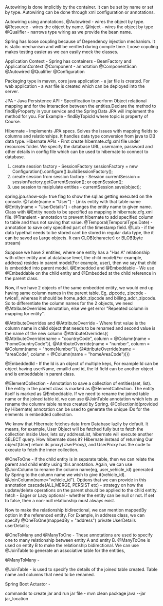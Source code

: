 

Autowiring is done implicitly by the container. It can be set by name or set by type. Autowiring can be done through xml configuration or annotations. 

Autowiring using annotations,
@Autowired - wires the object by type.
@Resource - wires the object by name.
@Inject - wires the object by type
@Qualifier - narrows type wiring as we provide the bean name.

Spring has loose coupling because of Dependency injection mechanism. It is static mechanism and will be verified during compile time. Loose copuling makes testing easier as we can easily mock the classes.

Application Context - Spring has containers - BeanFactory and ApplicationContext
@Component - annotation 
@ComponentScan
@Autowired
@Qualifier
@Configuration


Packaging type in maven, core java application - a jar file is created. For web application - a war file is created which can be deployed into the server.


JPA - Java Persistence API - Specification to perform Object relational mapping and for the interaction between the entities.Declare the method to findByProperty in your service and the Spring Data JPA will implement the method for you. For Example - findByTopicId where topic is property of Course.

Hibernate - Implements JPA specs. Solves the issues with mapping fields to columns and relationships. It handles data type conversion from java to DB data type. 
Hibernate APIs - 
First create hibernate.cfg.xml file under resources folder. We specify the database URL, username, password and other details in config file which can be used to hibernate to connect to database.

1. create session factory - SessionFactory sessionFactory = new Configuration().configure().buildSessionFactory();
2. create session from session factory  - Session currentSession = sessionFactory.getCurrentSession(); or openSession();
3. use session to maiplulate entities - currentSession.save(object);

spring.jpa.show-sql= true flag to show the sql as getting executed on the console.
@Table(name = "User") - Links entity with that table name 
@Entity(name = "UserDetails")  - changes the entity name to given name. Class with @Entity needs to be specified as mapping in hibernate.cfg.xml file.
@Transient - annotation to prevent hibernate to add specified column to table and thus not saving that value.
@Temporal(TemporalType.Date) - annotation to save only specified part of the timestamp field.
@Lob  -  if the data typethat needs to be stored cant be stored in regular data type, the it can be saved as Large objects. It can CLOB(character) or BLOB(byte stream)


Suppose we have 2 entities, where one entity has a "Has A" relationship with other entity and at database level, the child model(For example, address) resides in parent model(For example, user), then we say that child is embedded into parent model. 
@Embedded and @Embeddable - We use @Embeddable on the child entity and @Embedded at the child reference in the parent class.

Now, if we have 2 objects of the same embedded entity, we would end up having same column names in the parent table. Eg, zipcode, zipcode - twice!!, whereas it should be home_addr_zipcode and billing_addr_zipcode. So to differentiate the column names for the 2 objects, we need @AttributeOverrides annotation, else we get error "Repeated column in mapping for entity".
 
@AttributeOverrides and @AttributeOverride -  Where first value is the column name in child object that needs to be renamed and second value is the name of the new column
 @AttributeOverrides({
      @AttributeOverride(name = "countryCode", column = @Column(name = "homeCountryCode")),
      @AttributeOverride(name = "number", column = @Column(name = "homeNumber")),
      @AttributeOverride(name = "areaCode", column = @Column(name = "homeAreaCode"))})
 
@EmbeddedId - If the Id is an object of multiple keys, For example Id can be object having userName, emailId and id, the Id field can be another object and is embeddable in parent class.

@ElementCollection - Annotation to save a collection of entities(set, list). The entity in the parent class is marked as @ElementCollection. The entity itself is marked as @Embeddable. If we need to rename the joined table name or the joined table id, we can use @JoinTable annotation which lets us rename the column/ table names created by Spring. @CollectionId(provided by Hibernate) annotation can be used to generate the unique IDs for the elements in embedded collection.

We know that Hibernate fetches data from Database lazily by default. It means, for example, User Object will be fetched fully but to fetch the collection inside User, lets say addressList, hibernate will execute another SELECT query. 
How hibernate does it? Hibernate instead of returning Our object(User) return its proxy(UserProxy), and UserProxy has the code to execute to fetch the inner collection.

@OneToOne - if the child entity is in separate table, then we can relate the parent and child entity using this annotation. Again, we can use @JoinColumn to rename the column name(eg, user_vehicle_id) generated by Spring to the column name we wish to give it(vehicle_id). @JoinColumn(name="vehicle_id"). 
Options that we can provide in this annotation
cascade(ALL,MERGE, PERSIST etc) - strategy on how the update/delete operations on the parent should be applied to the child entity.
fetch - Eager or Lazy
optional - whether the entity can be null or not. If set to false, then a non-null relationship must always exist.

Now to make the relationship bidirectional, we can mention mappedBy option in the referenced entity. For Example, in address class, we can specify 
  @OneToOne(mappedBy = "address")
  private UserDetails userDetails;

@OneToMany and @ManyToOne - These annotations are used to specify one to many relationship between entity A and entity B. @ManyToOne is used on entity B to make the relationship bidirectional. We can use @JoinTable to generate an associative table for the entities,

@ManyToMany -


@JoinTable - is used to specify the details of the joined table created. Table name and columns that need to be renamed. 

Spring Boot Actuator - 

commands to create jar and run jar file - mvn clean package
 java --jar jar_location


